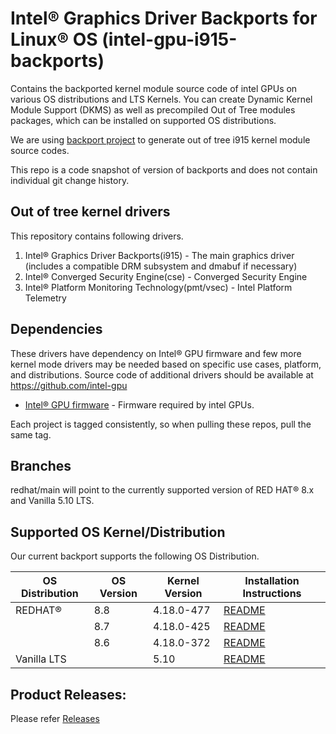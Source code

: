 # Intel® Graphics Driver Backports for Linux® OS (intel-gpu-i915-backports)

Contains the backported kernel module source code of intel GPUs on various OS distributions and LTS Kernels. You can create Dynamic Kernel Module Support (DKMS) as well as precompiled Out of Tree modules packages, which can be installed on supported OS distributions.

We are using [backport project](https://backports.wiki.kernel.org/index.php/Main_Page) to generate out of tree i915 kernel module source codes.

This repo is a code snapshot of version of backports and does not contain individual git change history.


## Out of tree kernel drivers
This repository contains following drivers.
1. Intel® Graphics Driver Backports(i915) - The main graphics driver (includes a compatible DRM subsystem and dmabuf if necessary)
2. Intel® Converged Security Engine(cse) - Converged Security Engine
3. Intel® Platform Monitoring Technology(pmt/vsec) - Intel Platform Telemetry


## Dependencies

  These drivers have dependency on Intel® GPU firmware and few more kernel mode drivers may be needed based on specific use cases, platform, and distributions. Source code of additional drivers should be available at https://github.com/intel-gpu

- [Intel® GPU firmware](https://github.com/intel-gpu/intel-gpu-firmware) - Firmware required by intel GPUs.

Each project is tagged consistently, so when pulling these repos, pull the same tag.

## Branches
redhat/main will point to the currently supported version of RED HAT® 8.x and Vanilla 5.10 LTS.

## Supported OS Kernel/Distribution
  Our current backport supports the following OS Distribution.

| OS Distribution | OS Version | Kernel Version  | Installation Instructions |
|---  |---  |---  |--- |
| REDHAT® | 8.8 | 4.18.0-477 | [README](https://github.com/intel-gpu/intel-gpu-i915-backports/blob/redhat/main/docs/README_redhat.md) |
| | 8.7|   4.18.0-425 | [README](https://github.com/intel-gpu/intel-gpu-i915-backports/blob/redhat/main/docs/README_redhat.md) |
| | 8.6 | 4.18.0-372 | [README](https://github.com/intel-gpu/intel-gpu-i915-backports/blob/redhat/main/docs/README_redhat.md) |
| Vanilla LTS |  | 5.10  |  [README](https://github.com/intel-gpu/intel-gpu-i915-backports/blob/redhat/main/docs/README_vanilla.md) |


## Product Releases:
Please refer [Releases](https://dgpu-docs.intel.com/releases/index.html)
